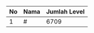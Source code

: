 | No | Nama            | Jumlah Level |
|----|-----------------|--------------|
| 1  | #    |    6709        |
